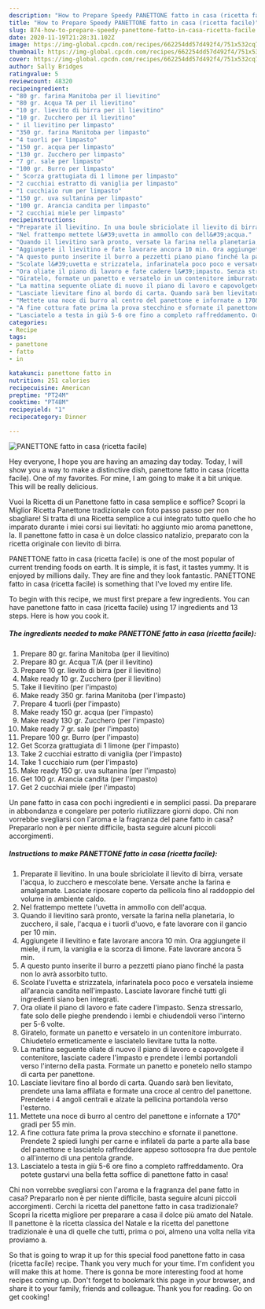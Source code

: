 ```yaml
---
description: "How to Prepare Speedy PANETTONE fatto in casa (ricetta facile)"
title: "How to Prepare Speedy PANETTONE fatto in casa (ricetta facile)"
slug: 874-how-to-prepare-speedy-panettone-fatto-in-casa-ricetta-facile
date: 2020-11-19T21:28:31.102Z
image: https://img-global.cpcdn.com/recipes/662254dd57d492f4/751x532cq70/panettone-fatto-in-casa-ricetta-facile-recipe-main-photo.jpg
thumbnail: https://img-global.cpcdn.com/recipes/662254dd57d492f4/751x532cq70/panettone-fatto-in-casa-ricetta-facile-recipe-main-photo.jpg
cover: https://img-global.cpcdn.com/recipes/662254dd57d492f4/751x532cq70/panettone-fatto-in-casa-ricetta-facile-recipe-main-photo.jpg
author: Sally Bridges
ratingvalue: 5
reviewcount: 48320
recipeingredient:
- "80 gr. farina Manitoba per il lievitino"
- "80 gr. Acqua TA per il lievitino"
- "10 gr. lievito di birra per il lievitino"
- "10 gr. Zucchero per il lievitino"
- " il lievitino per limpasto"
- "350 gr. farina Manitoba per limpasto"
- "4 tuorli per limpasto"
- "150 gr. acqua per limpasto"
- "130 gr. Zucchero per limpasto"
- "7 gr. sale per limpasto"
- "100 gr. Burro per limpasto"
- " Scorza grattugiata di 1 limone per limpasto"
- "2 cucchiai estratto di vaniglia per limpasto"
- "1 cucchiaio rum per limpasto"
- "150 gr. uva sultanina per limpasto"
- "100 gr. Arancia candita per limpasto"
- "2 cucchiai miele per limpasto"
recipeinstructions:
- "Preparate il lievitino. In una boule sbriciolate il lievito di birra, versate l&#39;acqua, lo zucchero e mescolate bene. Versate anche la farina e amalgamate. Lasciate riposare coperto da pellicola fino al raddoppio del volume in ambiente caldo."
- "Nel frattempo mettete l&#39;uvetta in ammollo con dell&#39;acqua."
- "Quando il lievitino sarà pronto, versate la farina nella planetaria, lo zucchero, il sale, l&#39;acqua e i tuorli d&#39;uovo, e fate lavorare con il gancio per 10 min."
- "Aggiungete il lievitino e fate lavorare ancora 10 min. Ora aggiungete il miele, il rum, la vaniglia e la scorza di limone. Fate lavorare ancora 5 min."
- "A questo punto inserite il burro a pezzetti piano piano finché la pasta non lo avrà assorbito tutto."
- "Scolate l&#39;uvetta e strizzatela, infarinatela poco poco e versatela insieme all&#39;arancia candita nell&#39;impasto. Lasciate lavorare finché tutti gli ingredienti siano ben integrati."
- "Ora oliate il piano di lavoro e fate cadere l&#39;impasto. Senza stressarlo, fate solo delle pieghe prendendo i lembi e chiudendoli verso l&#39;interno per 5-6 volte."
- "Giratelo, formate un panetto e versatelo in un contenitore imburrato. Chiudetelo ermeticamente e lasciatelo lievitare tutta la notte."
- "La mattina seguente oliate di nuovo il piano di lavoro e capovolgete il contenitore, lasciate cadere l&#39;impasto e prendete i lembi portandoli verso l&#39;interno della pasta. Formate un panetto e ponetelo nello stampo di carta per panettone."
- "Lasciate lievitare fino al bordo di carta. Quando sarà ben lievitato, prendete una lama affilata e formate una croce al centro del panettone. Prendete i 4 angoli centrali e alzate la pellicina portandola verso l&#39;esterno."
- "Mettete una noce di burro al centro del panettone e infornate a 170&#34; gradi per 55 min."
- "A fine cottura fate prima la prova stecchino e sfornate il panettone. Prendete 2 spiedi lunghi per carne e infilateli da parte a parte alla base del panettone e lasciatelo raffreddare appeso sottosopra fra due pentole o all&#39;interno di una pentola grande."
- "Lasciatelo a testa in giù 5-6 ore fino a completo raffreddamento. Ora potete gustarvi una bella fetta soffice di panettone fatto in casa!"
categories:
- Recipe
tags:
- panettone
- fatto
- in

katakunci: panettone fatto in 
nutrition: 251 calories
recipecuisine: American
preptime: "PT24M"
cooktime: "PT48M"
recipeyield: "1"
recipecategory: Dinner

---
```



![PANETTONE fatto in casa (ricetta facile)](https://img-global.cpcdn.com/recipes/662254dd57d492f4/751x532cq70/panettone-fatto-in-casa-ricetta-facile-recipe-main-photo.jpg)

Hey everyone, I hope you are having an amazing day today. Today, I will show you a way to make a distinctive dish, panettone fatto in casa (ricetta facile). One of my favorites. For mine, I am going to make it a bit unique. This will be really delicious.

Vuoi la Ricetta di un Panettone fatto in casa semplice e soffice? Scopri la Miglior Ricetta Panettone tradizionale con foto passo passo per non sbagliare! Si tratta di una Ricetta semplice a cui integrato tutto quello che ho imparato durante i miei corsi sui lievitati: ho aggiunto mio aroma panettone, la. Il panettone fatto in casa è un dolce classico natalizio, preparato con la ricetta originale con lievito di birra.

PANETTONE fatto in casa (ricetta facile) is one of the most popular of current trending foods on earth. It is simple, it is fast, it tastes yummy. It is enjoyed by millions daily. They are fine and they look fantastic. PANETTONE fatto in casa (ricetta facile) is something that I've loved my entire life.


To begin with this recipe, we must first prepare a few ingredients. You can have panettone fatto in casa (ricetta facile) using 17 ingredients and 13 steps. Here is how you cook it.

<!--inarticleads1-->

##### The ingredients needed to make PANETTONE fatto in casa (ricetta facile):

1. Prepare 80 gr. farina Manitoba (per il lievitino)
1. Prepare 80 gr. Acqua T/A (per il lievitino)
1. Prepare 10 gr. lievito di birra (per il lievitino)
1. Make ready 10 gr. Zucchero (per il lievitino)
1. Take  il lievitino (per l&#39;impasto)
1. Make ready 350 gr. farina Manitoba (per l&#39;impasto)
1. Prepare 4 tuorli (per l&#39;impasto)
1. Make ready 150 gr. acqua (per l&#39;impasto)
1. Make ready 130 gr. Zucchero (per l&#39;impasto)
1. Make ready 7 gr. sale (per l&#39;impasto)
1. Prepare 100 gr. Burro (per l&#39;impasto)
1. Get  Scorza grattugiata di 1 limone (per l&#39;impasto)
1. Take 2 cucchiai estratto di vaniglia (per l&#39;impasto)
1. Take 1 cucchiaio rum (per l&#39;impasto)
1. Make ready 150 gr. uva sultanina (per l&#39;impasto)
1. Get 100 gr. Arancia candita (per l&#39;impasto)
1. Get 2 cucchiai miele (per l&#39;impasto)


Un pane fatto in casa con pochi ingredienti e in semplici passi. Da preparare in abbondanza e congelare per poterlo riutilizzare giorni dopo. Chi non vorrebbe svegliarsi con l&#39;aroma e la fragranza del pane fatto in casa? Prepararlo non è per niente difficile, basta seguire alcuni piccoli accorgimenti. 

<!--inarticleads2-->

##### Instructions to make PANETTONE fatto in casa (ricetta facile):

1. Preparate il lievitino. In una boule sbriciolate il lievito di birra, versate l&#39;acqua, lo zucchero e mescolate bene. Versate anche la farina e amalgamate. Lasciate riposare coperto da pellicola fino al raddoppio del volume in ambiente caldo.
1. Nel frattempo mettete l&#39;uvetta in ammollo con dell&#39;acqua.
1. Quando il lievitino sarà pronto, versate la farina nella planetaria, lo zucchero, il sale, l&#39;acqua e i tuorli d&#39;uovo, e fate lavorare con il gancio per 10 min.
1. Aggiungete il lievitino e fate lavorare ancora 10 min. Ora aggiungete il miele, il rum, la vaniglia e la scorza di limone. Fate lavorare ancora 5 min.
1. A questo punto inserite il burro a pezzetti piano piano finché la pasta non lo avrà assorbito tutto.
1. Scolate l&#39;uvetta e strizzatela, infarinatela poco poco e versatela insieme all&#39;arancia candita nell&#39;impasto. Lasciate lavorare finché tutti gli ingredienti siano ben integrati.
1. Ora oliate il piano di lavoro e fate cadere l&#39;impasto. Senza stressarlo, fate solo delle pieghe prendendo i lembi e chiudendoli verso l&#39;interno per 5-6 volte.
1. Giratelo, formate un panetto e versatelo in un contenitore imburrato. Chiudetelo ermeticamente e lasciatelo lievitare tutta la notte.
1. La mattina seguente oliate di nuovo il piano di lavoro e capovolgete il contenitore, lasciate cadere l&#39;impasto e prendete i lembi portandoli verso l&#39;interno della pasta. Formate un panetto e ponetelo nello stampo di carta per panettone.
1. Lasciate lievitare fino al bordo di carta. Quando sarà ben lievitato, prendete una lama affilata e formate una croce al centro del panettone. Prendete i 4 angoli centrali e alzate la pellicina portandola verso l&#39;esterno.
1. Mettete una noce di burro al centro del panettone e infornate a 170&#34; gradi per 55 min.
1. A fine cottura fate prima la prova stecchino e sfornate il panettone. Prendete 2 spiedi lunghi per carne e infilateli da parte a parte alla base del panettone e lasciatelo raffreddare appeso sottosopra fra due pentole o all&#39;interno di una pentola grande.
1. Lasciatelo a testa in giù 5-6 ore fino a completo raffreddamento. Ora potete gustarvi una bella fetta soffice di panettone fatto in casa!


Chi non vorrebbe svegliarsi con l&#39;aroma e la fragranza del pane fatto in casa? Prepararlo non è per niente difficile, basta seguire alcuni piccoli accorgimenti. Cerchi la ricetta del panettone fatto in casa tradizionale? Scopri la ricetta migliore per preparare a casa il dolce più amato del Natale. Il panettone è la ricetta classica del Natale e la ricetta del panettone tradizionale è una di quelle che tutti, prima o poi, almeno una volta nella vita proviamo a. 

So that is going to wrap it up for this special food panettone fatto in casa (ricetta facile) recipe. Thank you very much for your time. I'm confident you will make this at home. There is gonna be more interesting food at home recipes coming up. Don't forget to bookmark this page in your browser, and share it to your family, friends and colleague. Thank you for reading. Go on get cooking!
